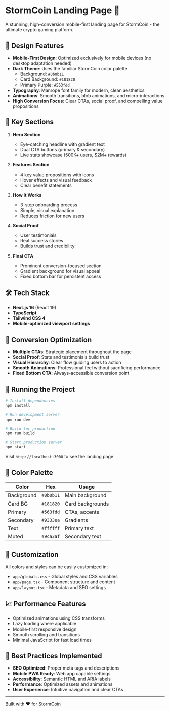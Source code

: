 # StormCoin Landing Page 🚀

A stunning, high-conversion mobile-first landing page for StormCoin - the ultimate crypto gaming platform.

## 🎨 Design Features

- **Mobile-First Design**: Optimized exclusively for mobile devices (no desktop adaptation needed)
- **Dark Theme**: Uses the familiar StormCoin color palette
  - Background: `#0b0b11`
  - Card Background: `#181820`
  - Primary Purple: `#563fdd`
- **Typography**: Manrope font family for modern, clean aesthetics
- **Animations**: Smooth transitions, blob animations, and micro-interactions
- **High Conversion Focus**: Clear CTAs, social proof, and compelling value propositions

## 🚀 Key Sections

1. **Hero Section**

   - Eye-catching headline with gradient text
   - Dual CTA buttons (primary & secondary)
   - Live stats showcase (500K+ users, $2M+ rewards)

2. **Features Section**

   - 4 key value propositions with icons
   - Hover effects and visual feedback
   - Clear benefit statements

3. **How It Works**

   - 3-step onboarding process
   - Simple, visual explanation
   - Reduces friction for new users

4. **Social Proof**

   - User testimonials
   - Real success stories
   - Builds trust and credibility

5. **Final CTA**
   - Prominent conversion-focused section
   - Gradient background for visual appeal
   - Fixed bottom bar for persistent access

## 🛠️ Tech Stack

- **Next.js 16** (React 19)
- **TypeScript**
- **Tailwind CSS 4**
- **Mobile-optimized viewport settings**

## 🎯 Conversion Optimization

- **Multiple CTAs**: Strategic placement throughout the page
- **Social Proof**: Stats and testimonials build trust
- **Visual Hierarchy**: Clear flow guiding users to action
- **Smooth Animations**: Professional feel without sacrificing performance
- **Fixed Bottom CTA**: Always-accessible conversion point

## 📱 Running the Project

```bash
# Install dependencies
npm install

# Run development server
npm run dev

# Build for production
npm run build

# Start production server
npm start
```

Visit `http://localhost:3000` to see the landing page.

## 🎨 Color Palette

| Color      | Hex       | Usage            |
| ---------- | --------- | ---------------- |
| Background | `#0b0b11` | Main background  |
| Card BG    | `#181820` | Card backgrounds |
| Primary    | `#563fdd` | CTAs, accents    |
| Secondary  | `#9333ea` | Gradients        |
| Text       | `#ffffff` | Primary text     |
| Muted      | `#9ca3af` | Secondary text   |

## 🔧 Customization

All colors and styles can be easily customized in:

- `app/globals.css` - Global styles and CSS variables
- `app/page.tsx` - Component structure and content
- `app/layout.tsx` - Metadata and SEO settings

## 📈 Performance Features

- Optimized animations using CSS transforms
- Lazy loading where applicable
- Mobile-first responsive design
- Smooth scrolling and transitions
- Minimal JavaScript for fast load times

## 🌟 Best Practices Implemented

- **SEO Optimized**: Proper meta tags and descriptions
- **Mobile PWA Ready**: Web app capable settings
- **Accessibility**: Semantic HTML and ARIA labels
- **Performance**: Optimized assets and animations
- **User Experience**: Intuitive navigation and clear CTAs

---

Built with ❤️ for StormCoin
